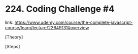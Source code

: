 # 224. Coding Challenge #4

link: https://www.udemy.com/course/the-complete-javascript-course/learn/lecture/22649131#overview

[Theory]







[Steps]

